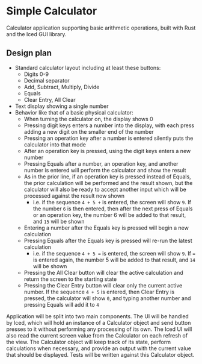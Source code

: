 # Simple Calculator

Calculator application supporting basic arithmetic operations, built with Rust and the Iced GUI library.

## Design plan

* Standard calculator layout including at least these buttons:
    * Digits 0-9
    * Decimal separator
    * Add, Subtract, Multiply, Divide
    * Equals
    * Clear Entry, All Clear
* Text display showing a single number
* Behavior like that of a basic physical calculator:
    * When turning the calculator on, the display shows 0
    * Pressing digit keys enters a number into the display, with each press adding a new digit on the smaller end of the number
    * Pressing an operation key after a number is entered silently puts the calculator into that mode
    * After an operation key is pressed, using the digit keys enters a new number
    * Pressing Equals after a number, an operation key, and another number is entered will perform the calculator and show the result
    * As in the prior line, if an operation key is pressed instead of Equals, the prior calculation will be performed and the result shown, but the calculator will also be ready to accept another input which will be processed against the result now shown
        * i.e. if the sequence `4 + 5 +` is entered, the screen will show `9`. If the number `6` is then entered, then after the next press of Equals or an operation key, the number 6 will be added to that result, and `15` will be shown
    * Entering a number after the Equals key is pressed will begin a new calculation
    * Pressing Equals after the Equals key is pressed will re-run the latest calculation
        * i.e. if the sequence `4 + 5 =` is entered, the screen will show `9`. If `=` is entered again, the number 5 will be added to that result, and `14` will be shown
    * Pressing the All Clear button will clear the active calculation and return the screen to the starting state
    * Pressing the Clear Entry button will clear only the current active number. If the sequence `4 + 5` is entered, then Clear Entry is pressed, the calculator will show `0`, and typing another number and pressing Equals will add it to `4`

Application will be split into two main components. The UI will be handled by Iced, which will hold an instance of a Calculator object and send button presses to it without performing any processing of its own. The Iced UI will also read the current screen value from the Calculator on each refresh of the view.
The Calculator object will keep track of its state, perform calculations when necessary, and provide an output with the current value that should be displayed. Tests will be written against this Calculator object.

